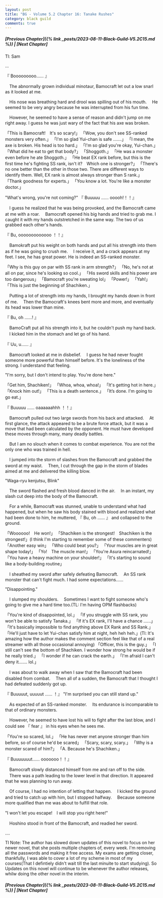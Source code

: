 ```yaml
---
layout: post
title: "BG - Volume 5.2 Chapter 16: Tanake Rushes"
category: black guild
comments: true
---
```


##### [Previous Chapter]({% link _posts/2023-08-11-Black-Guild-V5.2C15.md %}) \| [Next Chapter]



Tl: Sam


…


『 Booooooooo...... 』

　The abnormally grown individual minotaur, Bamocraft let out a low snarl as it looked at me.

　His nose was breathing hard and drool was spilling out of his mouth.
　He seemed to be very angry because he was interrupted from his fun time.

　However, he seemed to have a sense of reason and didn't jump on me right away. I guess he was just wary of the fact that his axe was broken.
<!--more-->

「This is Bamocraft!　It's so scary!」
「Wow, you don't see SS-ranked monsters very often.」
「I'm so glad Yui-chan is safe .......」
「I mean, the axe is broken. His head is too hard.」
「I'm so glad you're okay, Yui-chan.」
「What did he eat to get that body?」
「Shoggoth.」
「He was a monster even before he ate Shoggoth.」
「He beat EX rank before, but this is the first time he's fighting SS rank, isn't it?　Which one is stronger?」
「There's no one better than the other in those two. There are different ways to identify them. Well, EX rank is almost always stronger than S rank.」
「Thank goodness for experts.」
「You know a lot. You're like a monster doctor.」

"What's wrong, you're not coming?"
『 Buuuuu ...... ooooh!！！』

　I guess he realized that he was being provoked, and the Bamocraft came at me with a roar.
　Bamocraft opened his big hands and tried to grab me. I caught it with my hands outstretched in the same way. The two of us grabbed each other's hands.

『 Bu, ooooooooooooo ！！』

　Bamokraft put his weight on both hands and put all his strength into them as if he was going to crush me.
　I receive it, and a crack appears at my feet. I see, he has great power. He is indeed an SS-ranked monster.

「Why is this guy on par with SS rank in arm strength?」
「No, he's not at all on par, since he's looking so cool.」
「His sword skills and his power are too dangerous」
「Bamocraft you're sweating lol」
「Power!」
「Yah!」
「This is just the beginning of Shachiken.」

　Putting a lot of strength into my hands, I brought my hands down in front of me.
　Then the Bamocraft's knees bent more and more, and eventually its head was lower than mine.

『 Bu, oh ......! 』

　BamoCraft put all his strength into it, but he couldn't push my hand back.
　I kicked him in the stomach and let go of his hand.

『 Uu, u……  』

　Bamocraft looked at me in disbelief.
　I guess he had never fought someone more powerful than himself before.    It's the loneliness of the strong. I understand that feeling.

"I'm sorry, but I don't intend to play. You're done here."

「Get him, Shachiken!」
「Whoa, whoa, whoa!」
「It's getting hot in here.」
「Knock him out!」
「This is a death sentence.」
「It’s done. I'm going to go eat.」

『 Buuuuu ...... oaaaaaahhh ！！』

　Bamocraft pulled out two large swords from his back and attacked.
　At first glance, the attack appeared to be a brute force attack, but it was a move that had been calculated by the opponent. He must have developed these moves through many, many deadly battles.

　But I am no slouch when it comes to combat experience. You are not the only one who was trained in hell.

　I jumped into the storm of slashes from the Bamocraft and grabbed the sword at my waist.
　Then, I cut through the gap in the storm of blades aimed at me and delivered the killing blow.

"Waga-ryu kenjutsu, Blink"

　The sword flashed and fresh blood danced in the air.
　In an instant, my slash cut deep into the body of the Bamocraft.

　For a while, Bamocraft was stunned, unable to understand what had happened, but when he saw his body stained with blood and realized what had been done to him, he muttered, 『 Bu, oh ...... 』 and collapsed to the ground.

「Woooooo!　He won!」
「Shachiken is the strongest!　Shachiken is the strongest!」(I think I'm starting to remember some of these commenters)
「Another easy win」
「Who could beat you?」
「Your muscles are in great shape today!」
「Yo!　The muscle man!」
「You're Asura reincarnated!」
「You have a heavy machine on your shoulder!」
「It's starting to sound like a body-building routine」

　I sheathed my sword after safely defeating Bamocraft.
　An SS rank monster that can't fight much. I had some expectations......

"Disappointing."

　I slumped my shoulders.
　Sometimes I want to fight someone who's going to give me a hard time too.(TL: I'm having OPM flashbacks)

「You're kind of disappointed, lol.」
「If you struggle with SS rank, you won't be able to satisfy Tanaka.」
「If it's EX rank, I'll have a chance ......」
「It's basically impossible to find anything above EX Rank and SS Rank.」
「He'll just have to let Yui-chan satisfy him at night, heh heh heh.」(Tl: It's amazing how the author makes the comment section feel like that of a real streamer with all those occasional annoying)
「Officer, this is the guy.」
「I still can't see the bottom of Shachiken. I wonder how strong he would be if he really tried.」
「I wonder if he can crack the earth.」
「I'm afraid I can't deny it....... lol.」

　I was about to walk away when I saw that the Bamocraft had been disabled from combat.
　Then all of a sudden, the Bamocraft that I thought I had defeated suddenly got up.

『 Buuuuut, uuuuut ...... ！』
"I'm surprised you can still stand up."

　As expected of an SS-ranked monster.
　Its endurance is incomparable to that of ordinary monsters.

　However, he seemed to have lost his will to fight after the last blow, and I could see 『 fear 』 in his eyes when he sees me.

「You're so scared, lol.」
「He has never met anyone stronger than him before, so of course he'd be scared」
「Scary, scary, scary.」
「Why is a monster scared of him?」
「A. Because he's Shachiken.」

『 Buuuuuuut...... ooooooo！！』

　Bamocraft slowly distanced himself from me and ran off to the side.
　There was a path leading to the lower level in that direction. It appeared that he was planning to run away.

　Of course, I had no intention of letting that happen.
　I kicked the ground and tried to catch up with him, but I stopped halfway.
　Because someone more qualified than me was about to fulfill that role.

"I won't let you escape!　I will stop you right here!"

　Hoshino stood in front of the Bamocraft,  and readied her sword.



....


Tl Note: The author has slowed down updates of this novel to focus on her newer novel, that she posts multiple chapters of, every week. I'm removing all the passwords and making it free access. My exams are getting closer, thankfully, I was able to cover a lot of my scheme in most of my courses(That I defintiely didn't wait till the last minuite to start studying). So Updates on this novel will continue to be whenever the author releases, whilw doing the other novel in the interim.



##### [Previous Chapter]({% link _posts/2023-08-11-Black-Guild-V5.2C15.md %}) \| [Next Chapter]
